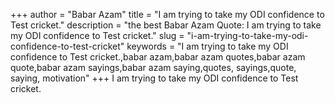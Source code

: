 +++
author = "Babar Azam"
title = "I am trying to take my ODI confidence to Test cricket."
description = "the best Babar Azam Quote: I am trying to take my ODI confidence to Test cricket."
slug = "i-am-trying-to-take-my-odi-confidence-to-test-cricket"
keywords = "I am trying to take my ODI confidence to Test cricket.,babar azam,babar azam quotes,babar azam quote,babar azam sayings,babar azam saying,quotes, sayings,quote, saying, motivation"
+++
I am trying to take my ODI confidence to Test cricket.
